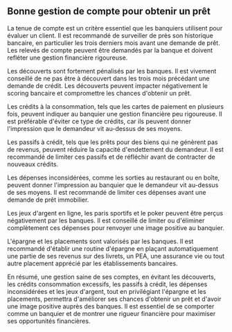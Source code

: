 ## Bonne gestion de compte pour obtenir un prêt 

La tenue de compte est un critère essentiel que les banquiers utilisent pour évaluer un client. Il est recommandé de surveiller de près son historique bancaire, en particulier les trois derniers mois avant une demande de prêt. Les relevés de compte peuvent être demandés par la banque et doivent refléter une gestion financière rigoureuse.

Les découverts sont fortement pénalisés par les banques. Il est vivement conseillé de ne pas être à découvert dans les trois mois précédant une demande de crédit. Les découverts peuvent impacter négativement le scoring bancaire et compromettre les chances d'obtenir un prêt.

Les crédits à la consommation, tels que les cartes de paiement en plusieurs fois, peuvent indiquer au banquier une gestion financière peu rigoureuse. Il est préférable d'éviter ce type de crédits, car ils peuvent donner l'impression que le demandeur vit au-dessus de ses moyens.

Les passifs à crédit, tels que les prêts pour des biens qui ne génèrent pas de revenus, peuvent réduire la capacité d'endettement du demandeur. Il est recommandé de limiter ces passifs et de réfléchir avant de contracter de nouveaux crédits.

Les dépenses inconsidérées, comme les sorties au restaurant ou en boîte, peuvent donner l'impression au banquier que le demandeur vit au-dessus de ses moyens. Il est recommandé de limiter ces dépenses avant une demande de prêt immobilier.

Les jeux d'argent en ligne, les paris sportifs et le poker peuvent être perçus négativement par les banques. Il est conseillé de limiter ou d'éliminer complètement ces dépenses pour renvoyer une image positive au banquier.

L'épargne et les placements sont valorisés par les banques. Il est recommandé d'établir une routine d'épargne en plaçant automatiquement une partie de ses revenus sur des livrets, un PEA, une assurance vie ou tout autre placement apprécié par les établissements bancaires.

En résumé, une gestion saine de ses comptes, en évitant les découverts, les crédits consommation excessifs, les passifs à crédit, les dépenses inconsidérées et les jeux d'argent, tout en privilégiant l'épargne et les placements, permettra d'améliorer ses chances d'obtenir un prêt et d'avoir une image positive auprès des banques. Il est essentiel de se comporter comme un banquier et de montrer une rigueur financière pour maximiser ses opportunités financières.